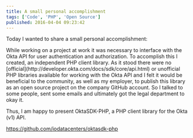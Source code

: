 ```yaml
---
title: A small personal accomplishment
tags: ['Code', 'PHP', 'Open Source']
published: 2016-04-04 09:23:42
---
```


Today I wanted to share a small personal accomplishment:

<excerpt>
While working on a project at work it was necessary to interface with the Okta
API for user authentication and authorization. To accomplish this I created, an
independent PHP client library. As it stood there were no
[official](http://developer.okta.com/docs/sdk/core/api.html) or unofficial PHP
libraries available for working with the Okta API and I felt it would be
beneficial to the community, as well as my employer, to publish this library as
an open source project on the company GitHub account. So I talked to some
people, sent some emails and ultimately got the legal department to okay it.
</excerpt>

Thus, I am happy to present OktaSDK-PHP, a PHP client library for the Okta (v1) API.

https://github.com/iodatacenters/oktasdk-php
